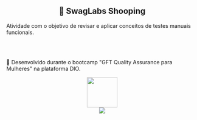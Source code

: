 <h2 align="center">🛒 SwagLabs Shooping </h2>
<div>
    <p>Atividade com o objetivo de revisar e aplicar conceitos de testes manuais funcionais.</p>
    <br/><br/>
    <p>🔹 Desenvolvido durante o bootcamp "GFT Quality Assurance para Mulheres" na plataforma DIO. </P>
</div>

<div align="center">
    <a href="https://github.com/bncblnc"><img height="80" src="https://avatars.githubusercontent.com/u/108829137?v=4"></a>
   <br/><a href="https://www.linkedin.com/in/bncblnc/" target="_blank"><img src="https://img.shields.io/badge/-LinkedIn-%230077B5?style=for-the-badge&logo=linkedin&logoColor=white" target="_blank"></a>

</div>
